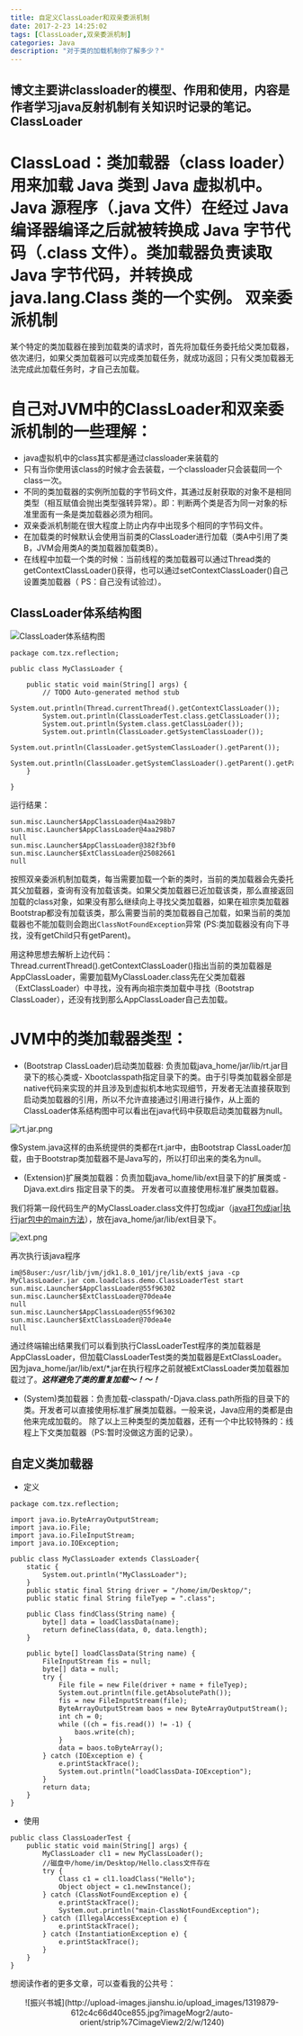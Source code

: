 ```yaml
---
title: 自定义ClassLoader和双亲委派机制
date: 2017-2-23 14:25:02
tags: [ClassLoader,双亲委派机制]
categories: Java
description: "对于类的加载机制你了解多少？"
---
```

博文主要讲classloader的模型、作用和使用，内容是作者学习java反射机制有关知识时记录的笔记。
ClassLoader
---
ClassLoad：类加载器（class loader）用来加载 Java 类到 Java 虚拟机中。Java 源程序（.java 文件）在经过 Java 编译器编译之后就被转换成 Java 字节代码（.class 文件）。类加载器负责读取 Java 字节代码，并转换成 java.lang.Class 类的一个实例。 
双亲委派机制
===
某个特定的类加载器在接到加载类的请求时，首先将加载任务委托给父类加载器，依次递归，如果父类加载器可以完成类加载任务，就成功返回；只有父类加载器无法完成此加载任务时，才自己去加载。

自己对JVM中的ClassLoader和双亲委派机制的一些理解：
===
* java虚拟机中的class其实都是通过classloader来装载的
* 只有当你使用该class的时候才会去装载，一个classloader只会装载同一个class一次。 
* 不同的类加载器的实例所加载的字节码文件，其通过反射获取的对象不是相同类型（相互赋值会抛出类型强转异常）。即：判断两个类是否为同一对象的标准里面有一条是类加载器必须为相同。
* 双亲委派机制能在很大程度上防止内存中出现多个相同的字节码文件。
* 在加载类的时候默认会使用当前类的ClassLoader进行加载（类A中引用了类B，JVM会用类A的类加载器加载类B）。
* 在线程中加载一个类的时候：当前线程的类加载器可以通过Thread类的getContextClassLoader()获得，也可以通过setContextClassLoader()自己设置类加载器（	PS：自己没有试验过）。
 
ClassLoader体系结构图
---
![ClassLoader体系结构图](http://upload-images.jianshu.io/upload_images/1319879-037f2e2c51de5bb5?imageMogr2/auto-orient/strip%7CimageView2/2/w/1240)

```
package com.tzx.reflection;

public class MyClassLoader {

	public static void main(String[] args) {
		// TODO Auto-generated method stub
		System.out.println(Thread.currentThread().getContextClassLoader());
		System.out.println(ClassLoaderTest.class.getClassLoader());
		System.out.println(System.class.getClassLoader());
		System.out.println(ClassLoader.getSystemClassLoader());
		System.out.println(ClassLoader.getSystemClassLoader().getParent());
		System.out.println(ClassLoader.getSystemClassLoader().getParent().getParent());
	}

}
```
运行结果：

```
sun.misc.Launcher$AppClassLoader@4aa298b7
sun.misc.Launcher$AppClassLoader@4aa298b7
null
sun.misc.Launcher$AppClassLoader@382f3bf0
sun.misc.Launcher$ExtClassLoader@25082661
null
```

按照双亲委派机制加载类，每当需要加载一个新的类时，当前的类加载器会先委托其父加载器，查询有没有加载该类。如果父类加载器已近加载该类，那么直接返回加载的class对象，如果没有那么继续向上寻找父类加载器，如果在祖宗类加载器Bootstrap都没有加载该类，那么需要当前的类加载器自己加载，如果当前的类加载器也不能加载则会跑出`ClassNotFoundException`异常 (PS:类加载器没有向下寻找，没有getChild只有getParent)。

用这种思想去解析上边代码：Thread.currentThread().getContextClassLoader()指出当前的类加载器是AppClassLoader，需要加载MyClassLoader.class先在父类加载器（ExtClassLoader）中寻找，没有再向祖宗类加载中寻找（Bootstrap ClassLoader），还没有找到那么AppClassLoader自己去加载。


JVM中的类加载器类型：
===
* (Bootstrap ClassLoader)启动类加载器:
负责加载java_home/jar/lib/rt.jar目录下的核心类或- Xbootclasspath指定目录下的类。由于引导类加载器全部是native代码来实现的并且涉及到虚拟机本地实现细节，开发者无法直接获取到启动类加载器的引用，所以不允许直接通过引用进行操作，从上面的ClassLoader体系结构图中可以看出在java代码中获取启动类加载器为null。

![rt.jar.png](http://upload-images.jianshu.io/upload_images/1319879-15a6783f4a84fe82.png?imageMogr2/auto-orient/strip%7CimageView2/2/w/1240)

像System.java这样的由系统提供的类都在rt.jar中，由Bootstrap ClassLoader加载，由于Bootstrap类加载器不是Java写的，所以打印出来的类名为null。


* (Extension)扩展类加载器：负责加载java_home/lib/ext目录下的扩展类或 -Djava.ext.dirs 指定目录下的类。 开发者可以直接使用标准扩展类加载器。

我们将第一段代码生产的MyClassLoader.class文件打包成jar（[java打包成jar|执行jar包中的main方法](http://www.jianshu.com/p/c23d26873ec3)），放在java_home/jar/lib/ext目录下。

![ext.png](http://upload-images.jianshu.io/upload_images/1319879-40d666ccd6046298.png?imageMogr2/auto-orient/strip%7CimageView2/2/w/1240)

再次执行该java程序
```
im@58user:/usr/lib/jvm/jdk1.8.0_101/jre/lib/ext$ java -cp MyClassLoader.jar com.loadclass.demo.ClassLoaderTest start
sun.misc.Launcher$AppClassLoader@55f96302
sun.misc.Launcher$ExtClassLoader@70dea4e
null
sun.misc.Launcher$AppClassLoader@55f96302
sun.misc.Launcher$ExtClassLoader@70dea4e
null
```
通过终端输出结果我们可以看到执行ClassLoaderTest程序的类加载器是AppClassLoader，但加载ClassLoaderTest类的类加载器是ExtClassLoader。因为java_home/jar/lib/ext/*.jar在执行程序之前就被ExtClassLoader类加载器加载过了。***这样避免了类的重复加载～！～！***

* (System)类加载器：负责加载-classpath/-Djava.class.path所指的目录下的类。开发者可以直接使用标准扩展类加载器。一般来说，Java应用的类都是由他来完成加载的。
除了以上三种类型的类加载器，还有一个中比较特殊的：线程上下文类加载器（PS:暂时没做这方面的记录）。


自定义类加载器
---
* 定义

```
package com.tzx.reflection;

import java.io.ByteArrayOutputStream;
import java.io.File;
import java.io.FileInputStream;
import java.io.IOException;

public class MyClassLoader extends ClassLoader{
    static {
        System.out.println("MyClassLoader");
    }
    public static final String driver = "/home/im/Desktop/";
    public static final String fileTyep = ".class";

    public Class findClass(String name) {
        byte[] data = loadClassData(name);
        return defineClass(data, 0, data.length);
    }

    public byte[] loadClassData(String name) {
        FileInputStream fis = null;
        byte[] data = null;
        try {
            File file = new File(driver + name + fileTyep);
            System.out.println(file.getAbsolutePath());
            fis = new FileInputStream(file);
            ByteArrayOutputStream baos = new ByteArrayOutputStream();
            int ch = 0;
            while ((ch = fis.read()) != -1) {
                baos.write(ch);
            }
            data = baos.toByteArray();
        } catch (IOException e) {
            e.printStackTrace();
            System.out.println("loadClassData-IOException");
        }
        return data;
    }
}

```
* 使用

```
public class ClassLoaderTest {
    public static void main(String[] args) {
        MyClassLoader cl1 = new MyClassLoader();
        //磁盘中/home/im/Desktop/Hello.class文件存在
        try {
            Class c1 = cl1.loadClass("Hello");
            Object object = c1.newInstance();
        } catch (ClassNotFoundException e) {
            e.printStackTrace();
            System.out.println("main-ClassNotFoundException");
        } catch (IllegalAccessException e) {
            e.printStackTrace();
        } catch (InstantiationException e) {
            e.printStackTrace();
        }
    }
}

```


想阅读作者的更多文章，可以查看我的公共号：
<center>![振兴书城](http://upload-images.jianshu.io/upload_images/1319879-612c4c66d40ce855.jpg?imageMogr2/auto-orient/strip%7CimageView2/2/w/1240)</center>
